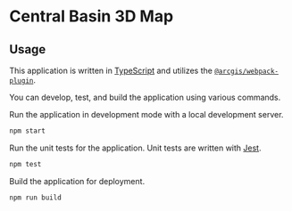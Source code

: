 # Central Basin 3D Map

## Usage

This application is written in [TypeScript](http://www.typescriptlang.org/) and utilizes the [`@arcgis/webpack-plugin`](https://github.com/Esri/arcgis-webpack-plugin).

You can develop, test, and build the application using various commands.

Run the application in development mode with a local development server.
```sh
npm start
```

Run the unit tests for the application. Unit tests are written with [Jest](https://jestjs.io/).
```sh
npm test
```

Build the application for deployment.
```sh
npm run build
```
